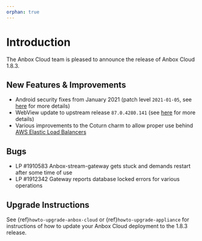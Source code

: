 ```yaml
---
orphan: true
---
```

# Introduction

The Anbox Cloud team is pleased to announce the release of Anbox Cloud 1.8.3.

## New Features & Improvements

* Android security fixes from January 2021 (patch level `2021-01-05`, see [here](https://source.android.com/security/bulletin/2021-01-01) for more details)
* WebView update to upstream release `87.0.4280.141` (see [here](https://chromereleases.googleblog.com/2021/01/chrome-for-android-update.html) for more details)
* Various improvements to the Coturn charm to allow proper use behind [AWS Elastic Load Balancers](https://aws.amazon.com/elasticloadbalancing/)

## Bugs

* LP #1910583 Anbox-stream-gateway gets stuck and demands restart after some time of use
* LP #1912342 Gateway reports database locked errors for various operations

## Upgrade Instructions

See {ref}`howto-upgrade-anbox-cloud` or {ref}`howto-upgrade-appliance` for instructions of how to update your Anbox Cloud deployment to the 1.8.3 release.